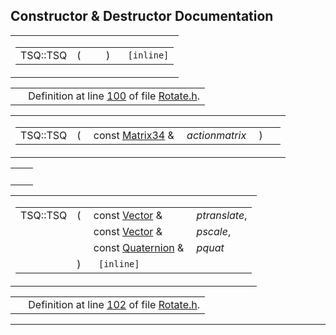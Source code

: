 ## Constructor & Destructor Documentation

<span id="c0ad411b9781e2252720ea9d04d89e2a" class="anchor"></span>

<table class="mdTable" data-cellpadding="2" data-cellspacing="0">
<colgroup>
<col style="width: 100%" />
</colgroup>
<tbody>
<tr>
<td class="mdRow"><table data-cellpadding="0" data-cellspacing="0" data-border="0">
<tbody>
<tr>
<td class="md" data-nowrap="" data-valign="top">TSQ::TSQ</td>
<td class="md" data-valign="top">( </td>
<td class="mdname1" data-valign="top" data-nowrap=""></td>
<td class="md" data-valign="top"> ) </td>
<td class="md" data-nowrap=""><code> [inline]</code></td>
</tr>
</tbody>
</table></td>
</tr>
</tbody>
</table>

|  |  |
|----|----|
|   | Definition at line <a href="Rotate_8h-source.md#l00100" class="el">100</a> of file <a href="Rotate_8h-source.md" class="el">Rotate.h</a>. |

<span id="7b57407bc28819991dd2dea59eaf84aa" class="anchor"></span>

<table class="mdTable" data-cellpadding="2" data-cellspacing="0">
<colgroup>
<col style="width: 100%" />
</colgroup>
<tbody>
<tr>
<td class="mdRow"><table data-cellpadding="0" data-cellspacing="0" data-border="0">
<tbody>
<tr>
<td class="md" data-nowrap="" data-valign="top">TSQ::TSQ</td>
<td class="md" data-valign="top">( </td>
<td class="md" data-nowrap="" data-valign="top">const <a href="classMatrix34.md" class="el">Matrix34</a> &amp; </td>
<td class="mdname1" data-valign="top" data-nowrap=""><em>actionmatrix</em></td>
<td class="md" data-valign="top"> ) </td>
<td class="md" data-nowrap=""></td>
</tr>
</tbody>
</table></td>
</tr>
</tbody>
</table>

|     |     |
|-----|-----|
|     |     |

<span id="0425c7bf0377d3463e8a6369ff70bc20" class="anchor"></span>

<table class="mdTable" data-cellpadding="2" data-cellspacing="0">
<colgroup>
<col style="width: 100%" />
</colgroup>
<tbody>
<tr>
<td class="mdRow"><table data-cellpadding="0" data-cellspacing="0" data-border="0">
<tbody>
<tr>
<td class="md" data-nowrap="" data-valign="top">TSQ::TSQ</td>
<td class="md" data-valign="top">( </td>
<td class="md" data-nowrap="" data-valign="top">const <a href="classVector.md" class="el">Vector</a> &amp; </td>
<td class="mdname" data-nowrap=""><em>ptranslate</em>,</td>
</tr>
<tr>
<td class="md" style="text-align: right;" data-nowrap=""></td>
<td class="md"></td>
<td class="md" data-nowrap="">const <a href="classVector.md" class="el">Vector</a> &amp; </td>
<td class="mdname" data-nowrap=""><em>pscale</em>,</td>
</tr>
<tr>
<td class="md" style="text-align: right;" data-nowrap=""></td>
<td class="md"></td>
<td class="md" data-nowrap="">const <a href="classQuaternion.md" class="el">Quaternion</a> &amp; </td>
<td class="mdname" data-nowrap=""><em>pquat</em></td>
</tr>
<tr>
<td class="md"></td>
<td class="md">) </td>
<td colspan="2" class="md"><code> [inline]</code></td>
</tr>
</tbody>
</table></td>
</tr>
</tbody>
</table>

|  |  |
|----|----|
|   | Definition at line <a href="Rotate_8h-source.md#l00102" class="el">102</a> of file <a href="Rotate_8h-source.md" class="el">Rotate.h</a>. |

------------------------------------------------------------------------

